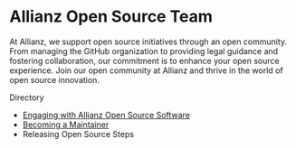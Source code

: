 
# Allianz Open Source Team

<!--
![Open Source at Allianz](https://github.com/allianz/.github/blob/main/profile/logo-profile3.png) 
-->


At Allianz, we support open source initiatives through an open community. From managing the GitHub organization to providing legal guidance and fostering collaboration, our commitment is to enhance your open source experience. Join our open community at Allianz and thrive in the world of open source innovation.

Directory

* [Engaging with Allianz Open Source Software](./guides/engage.md)
* [Becoming a Maintainer ](./guides/engage.md)
* Releasing Open Source Steps

